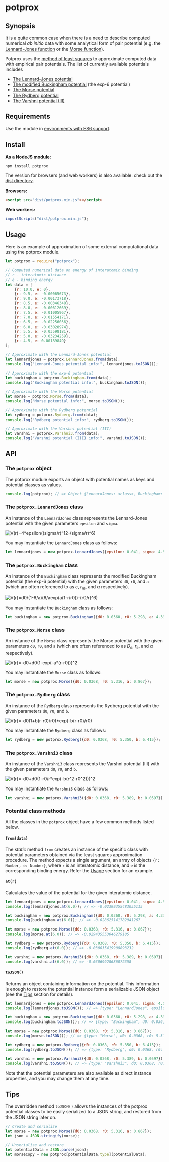 # potprox

## Synopsis

It is a quite common case when there is a need to describe computed numerical *ab initio* data with some analytical form of pair potential (e.g. the [Lennard-Jones function](https://en.wikipedia.org/wiki/Lennard-Jones_potential) or the [Morse function](https://en.wikipedia.org/wiki/Morse_potential)).

Potprox uses the [method of least squares](https://en.wikipedia.org/wiki/Least_squares) to approximate computed data with empirical pair potentials. The list of currently available potentials includes

* [The Lennard-Jones potential](#the-potproxlennardjones-class)
* [The modified Buckingham potential](#the-potproxbuckingham-class) (the exp-6 potential)
* [The Morse potential](#the-potproxmorse-class)
* [The Rydberg potential](#the-potproxrydberg-class)
* [The Varshni potential (III)](#the-potproxvarshni3-class)

## Requirements

Use the module in [environments with ES6 support](https://kangax.github.io/compat-table/es6/).

## Install

**As a NodeJS module:**

```
npm install potprox
```

The version for browsers (and web workers) is also available: check out the [dist directory](dist).

**Browsers:**

```html
<script src="dist/potprox.min.js"></script>
```

**Web workers:**

```javascript
importScripts("dist/potprox.min.js");
````

## Usage

Here is an example of approximation of some external computational data using the potprox module.

```javascript
let potprox = require("potprox");

// Computed numerical data on energy of interatomic binding
// r - interatomic distance
// e - binding energy
let data = [
    {r: 10.0, e: 0},
    {r: 9.5, e: -0.00065673},
    {r: 9.0, e: -0.00173718},
    {r: 8.5, e: -0.00346348},
    {r: 8.0, e: -0.00612669},
    {r: 7.5, e: -0.01005967},
    {r: 7.0, e: -0.01554171},
    {r: 6.5, e: -0.02256036},
    {r: 6.0, e: -0.03028974},
    {r: 5.5, e: -0.03598181},
    {r: 5.0, e: -0.03234259},
    {r: 4.5, e: 0.00189849}
];

// Approximate with the Lennard-Jones potential
let lennardjones = potprox.LennardJones.from(data);
console.log("Lennard-Jones potential info:", lennardjones.toJSON());

// Approximate with the exp-6 potential
let buckingham = potprox.Buckingham.from(data);
console.log("Buckingham potential info:", buckingham.toJSON());

// Approximate with the Morse potential
let morse = potprox.Morse.from(data);
console.log("Morse potential info:", morse.toJSON());

// Approximate with the Rydberg potential
let rydberg = potprox.Rydberg.from(data);
console.log("Rydberg potential info:", rydberg.toJSON());

// Approximate with the Varshni potential (III)
let varshni = potprox.Varshni3.from(data);
console.log("Varshni potential (III) info:", varshni.toJSON());
```

## API

### The `potprox` object

The potprox module exports an object with potential names as keys and potential classes as values.

```javascript
console.log(potprox); // => Object {LennardJones: <class>, Buckingham: <class>, ...}
```

### The `potprox.LennardJones` class

An instance of the `LennardJones` class represents the Lennard-Jones potential with the given parameters `epsilon` and `sigma`.

![V(r)=4*epsilon((sigma/r)^12-(sigma/r)^6)](https://latex.codecogs.com/svg.latex?V&#40;r&#41;=4\varepsilon\left[\left&#40;\frac{\sigma}{r}\right&#41;^{12}-\left&#40;\frac{\sigma}{r}\right&#41;^{6}\right])

You may instantiate the `LennardJones` class as follows:

```javascript
let lennardjones = new potprox.LennardJones({epsilon: 0.041, sigma: 4.5});
```

### The `potprox.Buckingham` class

An instance of the `Buckingham` class represents the modified Buckingham potential (the exp-6 potential) with the given parameters `d0`, `r0`, and `a` (which are often referenced to as *ε*, *r<sub>m</sub>*, and *α* respectively).

![V(r)=d0/(1-6/a)*(6/a*exp(a(1-r/r0))-(r0/r)^6)](https://latex.codecogs.com/gif.latex?V&#40;r&#41;=\frac{D_0}{1-6/a}\left&#40;\frac{6}{a}\exp\left[a\left&#40;1-\frac{r}{r_0}\right&#41;\right]-\left&#40;\frac{r_0}{r}\right&#41;^{6}\right&#41;)

You may instantiate the `Buckingham` class as follows:

```javascript
let buckingham = new potprox.Buckingham({d0: 0.0360, r0: 5.298, a: 4.332});
```

### The `potprox.Morse` class

An instance of the `Morse` class represents the Morse potential with the given parameters `d0`, `r0`, and `a` (which are often referenced to as *D<sub>e</sub>*, *r<sub>e</sub>*, and *α* respectively).

![V(r)=-d0+d0(1-exp(-a*(r-r0)))^2](https://latex.codecogs.com/gif.latex?V&#40;r&#41;=-D_{0}&plus;D_{0}\left[1-\exp\left&#40;-a\left&#40;r-r_{0}\right&#41;\right&#41;\right]^{2})

You may instantiate the `Morse` class as follows:

```javascript
let morse = new potprox.Morse({d0: 0.0368, r0: 5.316, a: 0.867});
```

### The `potprox.Rydberg` class

An instance of the `Rydberg` class represents the Rydberg potential with the given parameters `d0`, `r0`, and `b`.

![V(r)=-d0(1+b(r-r0)/r0)*exp(-b(r-r0)/r0)](https://latex.codecogs.com/gif.latex?V&#40;r&#41;=-D_{0}\left[1&plus;\frac{b}{r_{0}}\left&#40;r-r_{0}\right&#41;\right]\exp\left[-\frac{b}{r_{0}}\left&#40;r-r_{0}\right&#41;\right])

You may instantiate the `Rydberg` class as follows:

```javascript
let rydberg = new potprox.Rydberg({d0: 0.0368, r0: 5.350, b: 6.415});
```

### The `potprox.Varshni3` class

An instance of the `Varshni3` class represents the Varshni potential (III) with the given parameters `d0`, `r0`, and `b`.

![V(r)=-d0+d0(1-r0/r*exp(-b(r^2-r0^2)))^2](https://latex.codecogs.com/gif.latex?V&#40;r&#41;=-D_0&plus;D_0\left[1-\frac{r_0}{r}\exp\left&#40;-b\left&#40;r^2-r_0^2\right&#41;\right&#41;\right]^2)

You may instantiate the `Varshni3` class as follows:

```javascript
let varshni = new potprox.Varshni3({d0: 0.0368, r0: 5.389, b: 0.0597});
```

### Potential class methods

All the classes in the `potprox` object have a few common methods listed below.

#### `from(data)`

The *static* method `from` creates an instance of the specific class with potential parameters obtained via the least squares approximation procedure. The method expects a single argument, an array of objects `{r: Number, e: Number}`, where `r` is an interatomic distance, and `e` is the corresponding binding energy. Refer the [Usage](#usage) section for an example.

#### `at(r)`

Calculates the value of the potential for the given interatomic distance.

```javascript
let lennardjones = new potprox.LennardJones({epsilon: 0.041, sigma: 4.5});
console.log(lennardjones.at(6.0)); // => -0.02399355483055115

let buckingham = new potprox.Buckingham({d0: 0.0360, r0: 5.298, a: 4.332});
console.log(buckingham.at(6.0)); // => -0.028625141782941267

let morse = new potprox.Morse({d0: 0.0368, r0: 5.316, a: 0.867});
console.log(morse.at(6.0)); // => -0.029435553046279185

let rydberg = new potprox.Rydberg({d0: 0.0368, r0: 5.350, b: 6.415});
console.log(rydberg.at(6.0)); // => -0.030035419908893232

let varshni = new potprox.Varshni3({d0: 0.0368, r0: 5.389, b: 0.0597});
console.log(varshni.at(6.0)); // => -0.03069928686072358
```

#### `toJSON()`

Returns an object containing information on the potential. This information is enough to restore the potential instance form a serializable JSON object (see the [Tips](#tips) section for details).

```javascript
let lennardjones = new potprox.LennardJones({epsilon: 0.041, sigma: 4.5});
console.log(lennardjones.toJSON()); // => {type: "LennardJones", epsilon: 0.041, sigma: 4.5}

let buckingham = new potprox.Buckingham({d0: 0.0360, r0: 5.298, a: 4.332});
console.log(buckingham.toJSON()); // => {type: "Buckingham", d0: 0.036, r0: 5.298, a: 4.332}

let morse = new potprox.Morse({d0: 0.0368, r0: 5.316, a: 0.867});
console.log(morse.toJSON()); // => {type: "Morse", d0: 0.0368, r0: 5.316, a: 0.867}

let rydberg = new potprox.Rydberg({d0: 0.0368, r0: 5.350, b: 6.415});
console.log(rydberg.toJSON()); // => {type: "Rydberg", d0: 0.0368, r0: 5.350, b: 6.415}

let varshni = new potprox.Varshni3({d0: 0.0368, r0: 5.389, b: 0.0597});
console.log(varshni.toJSON()); // => {type: "Varshni3", d0: 0.0368, r0: 5.389, b: 0.0597}
```

Note that the potential parameters are also available as direct instance properties, and you may change them at any time.

## Tips

The overridden method `toJSON()` allows the instances of the potprox potential classes to be easily serialized to a JSON string, and restored from the JSON string later on.

```javascript
// Create and serialize
let morse = new potprox.Morse({d0: 0.0368, r0: 5.316, a: 0.867});
let json = JSON.stringify(morse);

// Unserialize and restore
let potentialData = JSON.parse(json);
let morseCopy = new potprox[potentialData.type](potentialData);
```